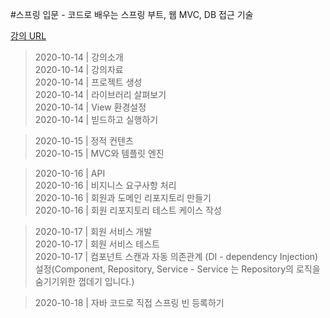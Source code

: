 #스프링 입문 - 코드로 배우는 스프링 부트, 웹 MVC, DB 접근 기술

[강의 URL](https://www.inflearn.com/course/%EC%8A%A4%ED%94%84%EB%A7%81-%EC%9E%85%EB%AC%B8-%EC%8A%A4%ED%94%84%EB%A7%81%EB%B6%80%ED%8A%B8/dashboard)

> 2020-10-14 | 강의소개   
> 2020-10-14 | 강의자료  
> 2020-10-14 | 프로젝트 생성  
> 2020-10-14 | 라이브러리 살펴보기  
> 2020-10-14 | View 환경설정  
> 2020-10-14 | 빋드하고 실행하기    
 
> 2020-10-15 | 정적 컨텐츠  
> 2020-10-15 | MVC와 템플릿 엔진 
 
> 2020-10-16 | API  
> 2020-10-16 | 비지니스 요구사항 처리  
> 2020-10-16 | 회원과 도메인 리포지토리 만들기  
> 2020-10-16 | 회원 리포지토리 테스트 케이스 작성  
 
> 2020-10-17 | 회원 서비스 개발  
> 2020-10-17 | 회원 서비스 테스트  
> 2020-10-17 | 컴포넌트 스캔과 자동 의존관계 (DI - dependency Injection) 설정(Component, Repository, Service - Service 는 Repository의 로직을 숨기기위한 껍데기 입니다.)  

> 2020-10-18 | 자바 코드로 직접 스프링 빈 등록하기
 